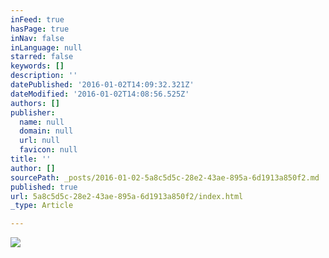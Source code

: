 ```yaml
---
inFeed: true
hasPage: true
inNav: false
inLanguage: null
starred: false
keywords: []
description: ''
datePublished: '2016-01-02T14:09:32.321Z'
dateModified: '2016-01-02T14:08:56.525Z'
authors: []
publisher:
  name: null
  domain: null
  url: null
  favicon: null
title: ''
author: []
sourcePath: _posts/2016-01-02-5a8c5d5c-28e2-43ae-895a-6d1913a850f2.md
published: true
url: 5a8c5d5c-28e2-43ae-895a-6d1913a850f2/index.html
_type: Article

---
```

![](https://the-grid-user-content.s3-us-west-2.amazonaws.com/23d85dd8-4ed1-425b-865f-68145042643a.jpg)